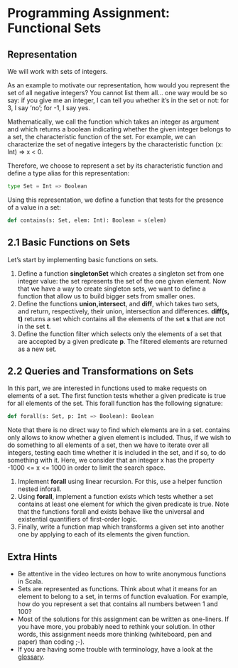 # Programming Assignment: Functional Sets

## Representation

We will work with sets of integers.

As an example to motivate our representation, how would you represent the set of all negative integers? You cannot list them all… one way would be so say: if you give me an integer, I can tell you whether it’s in the set or not: for 3, I say ‘no’; for -1, I say yes.

Mathematically, we call the function which takes an integer as argument and which returns a boolean indicating whether the given integer belongs to a set, the characteristic function of the set. For example, we can characterize the set of negative integers by the characteristic function (x: Int) => x < 0.

Therefore, we choose to represent a set by its characteristic function and define a type alias for this representation:


```python
type Set = Int => Boolean
```
Using this representation, we define a function that tests for the presence of a value in a set:

```python
def contains(s: Set, elem: Int): Boolean = s(elem)
```


## 2.1 Basic Functions on Sets
Let’s start by implementing basic functions on sets.

1. Define a function **singletonSet** which creates a singleton set from one integer value: the set represents the set of the one given element. Now that we have a way to create singleton sets, we want to define a function that allow us to build bigger sets from smaller ones.
2. Define the functions **union,intersect**, and **diff**, which takes two sets, and return, respectively, their union, intersection and differences. **diff(s, t)** returns a set which contains all the elements of the set **s** that are not in the set **t**.
3. Define the function filter which selects only the elements of a set that are accepted by a given predicate **p**. The filtered elements are returned as a new set.


## 2.2 Queries and Transformations on Sets
In this part, we are interested in functions used to make requests on elements of a set. The first function tests whether a given predicate is true for all elements of the set. This forall function has the following signature:

```python
def forall(s: Set, p: Int => Boolean): Boolean
```

Note that there is no direct way to find which elements are in a set. contains only allows to know whether a given element is included. Thus, if we wish to do something to all elements of a set, then we have to iterate over all integers, testing each time whether it is included in the set, and if so, to do something with it. Here, we consider that an integer x has the property -1000 <= x <= 1000 in order to limit the search space.

1. Implement **forall** using linear recursion. For this, use a helper function nested inforall.
2. Using **forall**, implement a function exists which tests whether a set contains at least one element for which the given predicate is true. Note that the functions forall and exists behave like the universal and existential quantifiers of first-order logic.
3. Finally, write a function map which transforms a given set into another one by applying to each of its elements the given function.

## Extra Hints

* Be attentive in the video lectures on how to write anonymous functions in Scala.
* Sets are represented as functions. Think about what it means for an element to belong to a set, in terms of function evaluation. For example, how do you represent a set that contains all numbers between 1 and 100?
* Most of the solutions for this assignment can be written as one-liners. If you have more, you probably need to rethink your solution. In other words, this assignment needs more thinking (whiteboard, pen and paper) than coding ;-).
* If you are having some trouble with terminology, have a look at the [glossary](https://docs.scala-lang.org/glossary/).
